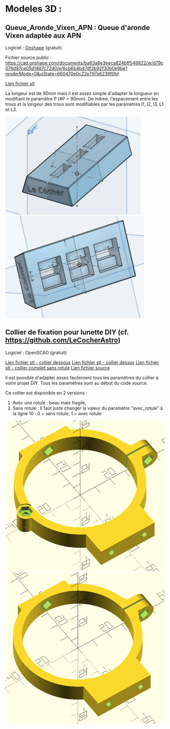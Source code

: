 # Modeles 3D :

## Queue_Aronde_Vixen_APN : Queue d'aronde Vixen adaptée aux APN

Logiciel : [Onshape](https://www.onshape.com/fr/) (gratuit)

Fichier source public : 
https://cad.onshape.com/documents/ba63a8e3eeca824bff546822/w/d79c076d97ce05d1487c72d0/e/6cb6b4bd7df2b92f30b0e9be?renderMode=0&uiState=660470e0c22e797a6239f0bf

[Lien fichier stl](/Modeles_3D/Queue_Aronde_Vixen_APN/Support_Vixen.stl)

La longeur est de 90mm mais il est assez simple d'adapter la longueur en modifiant le paramètre P (#P = 90mm).
De même, l'espacement entre les trous et la longeur des trous sont modifiables par les paramètres l1, l2, l3, L1 et L3.

![photo_support_vixen](/Modeles_3D/Queue_Aronde_Vixen_APN/vixen.PNG)
![photo2_support_vixen](/Modeles_3D/Queue_Aronde_Vixen_APN/vixen2.PNG)


## Collier de fixation pour lunette DIY  (cf. https://github.com/LeCocherAstro)

Logiciel : OpenSCAD (gratuit)

[Lien fichier stl - collier dessous](/Modeles_3D/Collier_tube/attache_lunette_diy_v2_bas_L12.stl)
[Lien fichier stl - collier dessus](/Modeles_3D/Collier_tube/attache_lunette_diy_v2_haut_L12.stl)
[Lien fichier stl - collier complet sans rotule](/Modeles_3D/Collier_tube/collier_lunette_diy_L12.stl)
[Lien fichier source](/Modeles_3D/Collier_tube/collier_lunette_diy_v2.scad)

Il est possible d'adapter assez facilement tous les paramètres du collier à votre projet DIY.
Tous les paramètres sont au début du code source.

Ce collier est disponible en 2 versions :
1. Avec une rotule : beau mais fragile,
2. Sans rotule :
Il faut juste changer la valeur du paramètre "avec_rotule" à la ligne 10 : 0 = sans rotule, 1 = avec rotule

![photo_collier_avec_rotule](/Modeles_3D/Collier_tube/collier_avec_rotule.PNG)
![photo_collier_sans_rotule](/Modeles_3D/Collier_tube/collier_sans_rotule.PNG)
